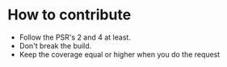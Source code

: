 # How to contribute
- Follow the PSR's 2 and 4 at least.
- Don't break the build.
- Keep the coverage equal or higher when you do the request